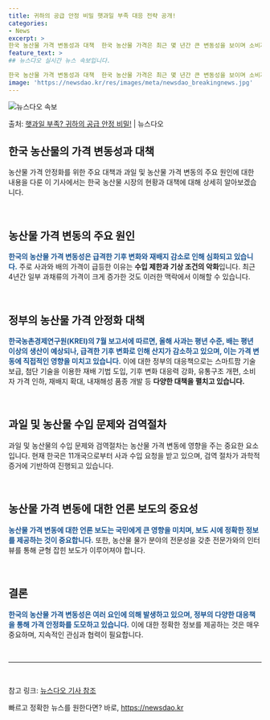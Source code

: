 ```yaml
---
title: 귀하의 공급 안정 비밀 햇과일 부족 대응 전략 공개!
categories:
- News
excerpt: >
한국 농산물 가격 변동성과 대책  한국 농산물 가격은 최근 몇 년간 큰 변동성을 보이며 소비자와 경제에 영향…
feature_text: >
## 뉴스다오 실시간 뉴스 속보입니다.

한국 농산물 가격 변동성과 대책  한국 농산물 가격은 최근 몇 년간 큰 변동성을 보이며 소비자와 경제에 영향…
image: 'https://newsdao.kr/res/images/meta/newsdao_breakingnews.jpg'
---
```


![뉴스다오 속보](https://newsdao.kr/res/images/meta/newsdao_breakingnews.jpg)

<p>출처: <a href="https://newsdao.kr/4586" rel="dofollow">햇과일 부족? 귀하의 공급 안정 비밀!</a> | 뉴스다오</p>

<h2 data-ke-size="size26">한국 농산물의 가격 변동성과 대책</h2>
농산물 가격 안정화를 위한 주요 대책과 과일 및 농산물 가격 변동의 주요 원인에 대한 내용을 다룬 이 기사에서는 한국 농산물 시장의 현황과 대책에 대해 상세히 알아보겠습니다.

<p data-ke-size="size16">&nbsp;</p>

<h2 data-ke-size="size24">농산물 가격 변동의 주요 원인</h2>
<b><span style="color: #1a5490;">한국의 농산물 가격 변동성은 급격한 기후 변화와 재배지 감소로 인해 심화되고 있습니다.</span></b> 주로 사과와 배의 가격이 급등한 이유는 <b>수입 제한과 기상 조건의 악화</b>입니다. 최근 4년간 일부 과채류의 가격이 크게 증가한 것도 이러한 맥락에서 이해할 수 있습니다.

<p data-ke-size="size16">&nbsp;</p>

<h2 data-ke-size="size24">정부의 농산물 가격 안정화 대책</h2>
<b><span style="color: #1a5490;">한국농촌경제연구원(KREI)의 7월 보고서에 따르면, 올해 사과는 평년 수준, 배는 평년 이상의 생산이 예상되나, 급격한 기후 변화로 인해 산지가 감소하고 있으며, 이는 가격 변동에 직접적인 영향을 미치고 있습니다.</span></b> 이에 대한 정부의 대응책으로는 스마트팜 기술 보급, 첨단 기술을 이용한 재배 기법 도입, 기후 변화 대응력 강화, 유통구조 개편, 소비자 가격 인하, 재배지 확대, 내재해성 품종 개발 등 <b>다양한 대책을 펼치고 있습니다.</b>

<p data-ke-size="size16">&nbsp;</p>

<h2 data-ke-size="size24">과일 및 농산물 수입 문제와 검역절차</h2>
과일 및 농산물의 수입 문제와 검역절차는 농산물 가격 변동에 영향을 주는 중요한 요소입니다. 현재 한국은 11개국으로부터 사과 수입 요청을 받고 있으며, 검역 절차가 과학적 증거에 기반하여 진행되고 있습니다.

<p data-ke-size="size16">&nbsp;</p>

<h2 data-ke-size="size24">농산물 가격 변동에 대한 언론 보도의 중요성</h2>
<b><span style="color: #1a5490;">농산물 가격 변동에 대한 언론 보도는 국민에게 큰 영향을 미치며, 보도 시에 정확한 정보를 제공하는 것이 중요합니다.</span></b> 또한, 농산물 물가 분야의 전문성을 갖춘 전문가와의 인터뷰를 통해 균형 잡힌 보도가 이루어져야 합니다.

<p data-ke-size="size16">&nbsp;</p>

<h2 data-ke-size="size24">결론</h2>
<b><span style="color: #1a5490;">한국의 농산물 가격 변동성은 여러 요인에 의해 발생하고 있으며, 정부의 다양한 대응책을 통해 가격 안정화를 도모하고 있습니다.</span></b> 이에 대한 정확한 정보를 제공하는 것은 매우 중요하며, 지속적인 관심과 협력이 필요합니다.

<p data-ke-size="size16">&nbsp;</p>

<hr>

<p data-ke-size="size16">&nbsp;</p>

참고 링크: <a href="https://newsdao.kr/4586">뉴스다오 기사 참조</a> 

빠르고 정확한 뉴스를 원한다면? 바로, <a href="https://newsdao.kr" rel="dofollow">https://newsdao.kr</a>


    

